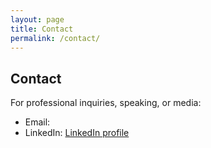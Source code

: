 ```yaml
---
layout: page
title: Contact
permalink: /contact/
---
```


## Contact

For professional inquiries, speaking, or media:

- Email: <span id="e"></span>
- LinkedIn: <a href="https://www.linkedin.com/in/" rel="me">LinkedIn profile</a>

<script>
// Simple email obfuscation (replace with your address)
const user = "contact";
const host = "drgarybennett.org";
document.getElementById('e').innerHTML = `<a href="mailto:${user}@${host}">${user}@${host}</a>`;
</script>
